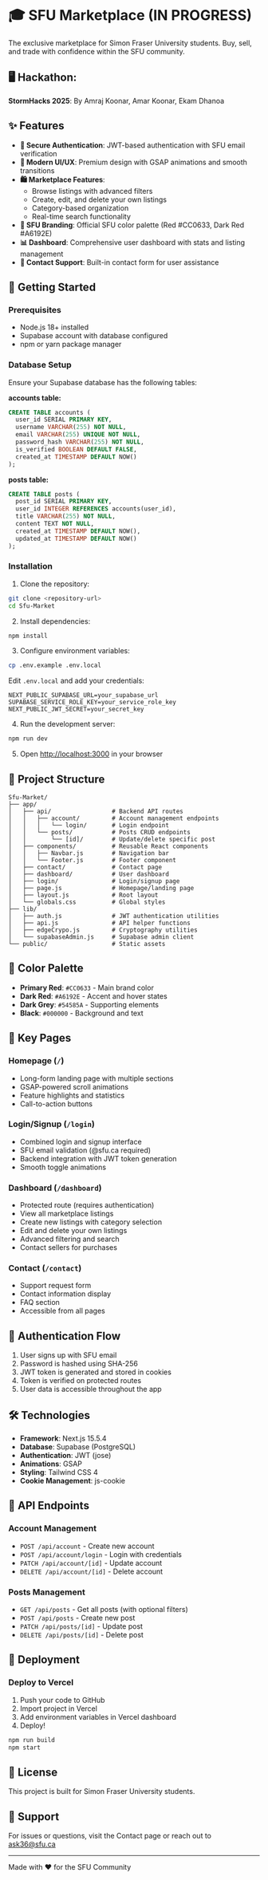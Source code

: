 # 🎓 SFU Marketplace (IN PROGRESS)

The exclusive marketplace for Simon Fraser University students. Buy, sell, and trade with confidence within the SFU community.

## 🖥️ Hackathon:
**StormHacks 2025**: By Amraj Koonar, Amar Koonar, Ekam Dhanoa

## ✨ Features

- **🔐 Secure Authentication**: JWT-based authentication with SFU email verification
- **📱 Modern UI/UX**: Premium design with GSAP animations and smooth transitions
- **🛍️ Marketplace Features**:
  - Browse listings with advanced filters
  - Create, edit, and delete your own listings
  - Category-based organization
  - Real-time search functionality
- **🎨 SFU Branding**: Official SFU color palette (Red #CC0633, Dark Red #A6192E)
- **📊 Dashboard**: Comprehensive user dashboard with stats and listing management
- **💬 Contact Support**: Built-in contact form for user assistance

## 🚀 Getting Started

### Prerequisites

- Node.js 18+ installed
- Supabase account with database configured
- npm or yarn package manager

### Database Setup

Ensure your Supabase database has the following tables:

**accounts table:**
```sql
CREATE TABLE accounts (
  user_id SERIAL PRIMARY KEY,
  username VARCHAR(255) NOT NULL,
  email VARCHAR(255) UNIQUE NOT NULL,
  password_hash VARCHAR(255) NOT NULL,
  is_verified BOOLEAN DEFAULT FALSE,
  created_at TIMESTAMP DEFAULT NOW()
);
```

**posts table:**
```sql
CREATE TABLE posts (
  post_id SERIAL PRIMARY KEY,
  user_id INTEGER REFERENCES accounts(user_id),
  title VARCHAR(255) NOT NULL,
  content TEXT NOT NULL,
  created_at TIMESTAMP DEFAULT NOW(),
  updated_at TIMESTAMP DEFAULT NOW()
);
```

### Installation

1. Clone the repository:
```bash
git clone <repository-url>
cd Sfu-Market
```

2. Install dependencies:
```bash
npm install
```

3. Configure environment variables:
```bash
cp .env.example .env.local
```

Edit `.env.local` and add your credentials:
```env
NEXT_PUBLIC_SUPABASE_URL=your_supabase_url
SUPABASE_SERVICE_ROLE_KEY=your_service_role_key
NEXT_PUBLIC_JWT_SECRET=your_secret_key
```

4. Run the development server:
```bash
npm run dev
```

5. Open [http://localhost:3000](http://localhost:3000) in your browser

## 📁 Project Structure

```
Sfu-Market/
├── app/
│   ├── api/                 # Backend API routes
│   │   ├── account/         # Account management endpoints
│   │   │   └── login/       # Login endpoint
│   │   └── posts/           # Posts CRUD endpoints
│   │       └── [id]/        # Update/delete specific post
│   ├── components/          # Reusable React components
│   │   ├── Navbar.js        # Navigation bar
│   │   └── Footer.js        # Footer component
│   ├── contact/             # Contact page
│   ├── dashboard/           # User dashboard
│   ├── login/               # Login/signup page
│   ├── page.js              # Homepage/landing page
│   ├── layout.js            # Root layout
│   └── globals.css          # Global styles
├── lib/
│   ├── auth.js              # JWT authentication utilities
│   ├── api.js               # API helper functions
│   ├── edgeCrypo.js         # Cryptography utilities
│   └── supabaseAdmin.js     # Supabase admin client
└── public/                  # Static assets
```

## 🎨 Color Palette

- **Primary Red**: `#CC0633` - Main brand color
- **Dark Red**: `#A6192E` - Accent and hover states
- **Dark Grey**: `#54585A` - Supporting elements
- **Black**: `#000000` - Background and text

## 🔑 Key Pages

### Homepage (`/`)
- Long-form landing page with multiple sections
- GSAP-powered scroll animations
- Feature highlights and statistics
- Call-to-action buttons

### Login/Signup (`/login`)
- Combined login and signup interface
- SFU email validation (@sfu.ca required)
- Backend integration with JWT token generation
- Smooth toggle animations

### Dashboard (`/dashboard`)
- Protected route (requires authentication)
- View all marketplace listings
- Create new listings with category selection
- Edit and delete your own listings
- Advanced filtering and search
- Contact sellers for purchases

### Contact (`/contact`)
- Support request form
- Contact information display
- FAQ section
- Accessible from all pages

## 🔐 Authentication Flow

1. User signs up with SFU email
2. Password is hashed using SHA-256
3. JWT token is generated and stored in cookies
4. Token is verified on protected routes
5. User data is accessible throughout the app

## 🛠️ Technologies

- **Framework**: Next.js 15.5.4
- **Database**: Supabase (PostgreSQL)
- **Authentication**: JWT (jose)
- **Animations**: GSAP
- **Styling**: Tailwind CSS 4
- **Cookie Management**: js-cookie

## 📝 API Endpoints

### Account Management
- `POST /api/account` - Create new account
- `POST /api/account/login` - Login with credentials
- `PATCH /api/account/[id]` - Update account
- `DELETE /api/account/[id]` - Delete account

### Posts Management
- `GET /api/posts` - Get all posts (with optional filters)
- `POST /api/posts` - Create new post
- `PATCH /api/posts/[id]` - Update post
- `DELETE /api/posts/[id]` - Delete post

## 🚢 Deployment

### Deploy to Vercel

1. Push your code to GitHub
2. Import project in Vercel
3. Add environment variables in Vercel dashboard
4. Deploy!

```bash
npm run build
npm start
```

## 📄 License

This project is built for Simon Fraser University students.

## 🤝 Support

For issues or questions, visit the Contact page or reach out to ask36@sfu.ca

---

Made with ❤️ for the SFU Community
